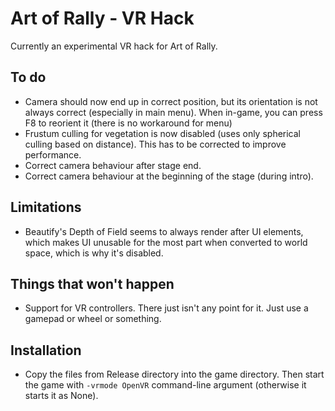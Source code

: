 Art of Rally - VR Hack
============
Currently an experimental VR hack for Art of Rally.

To do
--------
* Camera should now end up in correct position, but its orientation is not always correct (especially in main menu). When in-game, you can press F8 to reorient it (there is no workaround for menu)
* Frustum culling for vegetation is now disabled (uses only spherical culling based on distance). This has to be corrected to improve performance.
* Correct camera behaviour after stage end.
* Correct camera behaviour at the beginning of the stage (during intro).

Limitations
--------
* Beautify's Depth of Field seems to always render after UI elements, which makes UI unusable for the most part when converted to world space, which is why it's disabled.

Things that won't happen
--------
* Support for VR controllers. There just isn't any point for it. Just use a gamepad or wheel or something.

Installation
--------
* Copy the files from Release directory into the game directory. Then start the game with ```-vrmode OpenVR``` command-line argument (otherwise it starts it as None).